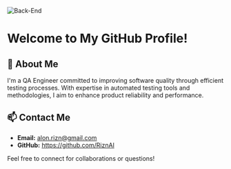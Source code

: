 ![Back-End](https://github.com/RiznAl/RiznAl/assets/161033588/75e1aaf5-dfe4-4a3b-b286-096b3976f17d)

# Welcome to My GitHub Profile!

## 👤 About Me

I'm a QA Engineer committed to improving software quality through efficient testing processes. With expertise in automated testing tools and methodologies, I aim to enhance product reliability and performance.

## 📫 Contact Me

- **Email:** alon.rizn@gmail.com 
- **GitHub:** https://github.com/RiznAl

Feel free to connect for collaborations or questions!

